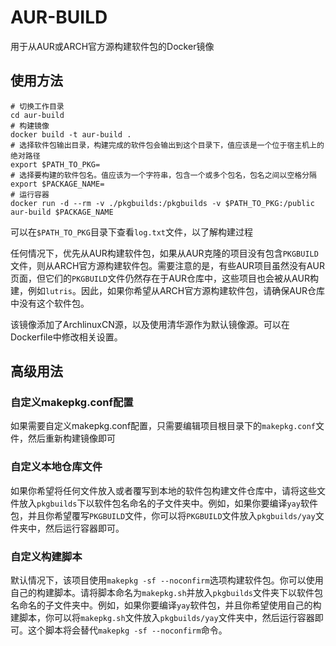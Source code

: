 # AUR-BUILD
用于从AUR或ARCH官方源构建软件包的Docker镜像

## 使用方法
```shell
# 切换工作目录
cd aur-build
# 构建镜像
docker build -t aur-build .
# 选择软件包输出目录，构建完成的软件包会输出到这个目录下，值应该是一个位于宿主机上的绝对路径
export $PATH_TO_PKG=
# 选择要构建的软件包名。值应该为一个字符串，包含一个或多个包名，包名之间以空格分隔
export $PACKAGE_NAME=
# 运行容器
docker run -d --rm -v ./pkgbuilds:/pkgbuilds -v $PATH_TO_PKG:/public aur-build $PACKAGE_NAME
```
可以在`$PATH_TO_PKG`目录下查看`log.txt`文件，以了解构建过程

任何情况下，优先从AUR构建软件包，如果从AUR克隆的项目没有包含`PKGBUILD`文件，则从ARCH官方源构建软件包。需要注意的是，有些AUR项目虽然没有AUR页面，但它们的`PKGBUILD`文件仍然存在于AUR仓库中，这些项目也会被从AUR构建，例如`lutris`。因此，如果你希望从ARCH官方源构建软件包，请确保AUR仓库中没有这个软件包。

该镜像添加了ArchlinuxCN源，以及使用清华源作为默认镜像源。可以在Dockerfile中修改相关设置。

## 高级用法
### 自定义makepkg.conf配置
如果需要自定义makepkg.conf配置，只需要编辑项目根目录下的`makepkg.conf`文件，然后重新构建镜像即可

### 自定义本地仓库文件
如果你希望将任何文件放入或者覆写到本地的软件包构建文件仓库中，请将这些文件放入`pkgbuilds`下以软件包名命名的子文件夹中。例如，如果你要编译`yay`软件包，并且你希望覆写`PKGBUILD`文件，你可以将`PKGBUILD`文件放入`pkgbuilds/yay`文件夹中，然后运行容器即可。

### 自定义构建脚本
默认情况下，该项目使用`makepkg -sf --noconfirm`选项构建软件包。你可以使用自己的构建脚本。请将脚本命名为`makepkg.sh`并放入`pkgbuilds`文件夹下以软件包名命名的子文件夹中。例如，如果你要编译`yay`软件包，并且你希望使用自己的构建脚本，你可以将`makepkg.sh`文件放入`pkgbuilds/yay`文件夹中，然后运行容器即可。这个脚本将会替代`makepkg -sf --noconfirm`命令。
